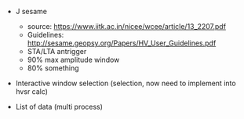  - J sesame
    - source: https://www.iitk.ac.in/nicee/wcee/article/13_2207.pdf
    - Guidelines: http://sesame.geopsy.org/Papers/HV_User_Guidelines.pdf
    - STA/LTA antrigger
    - 90% max amplitude window
    - 80% something

- Interactive window selection (selection, now need to implement into hvsr calc)

- List of data (multi process)